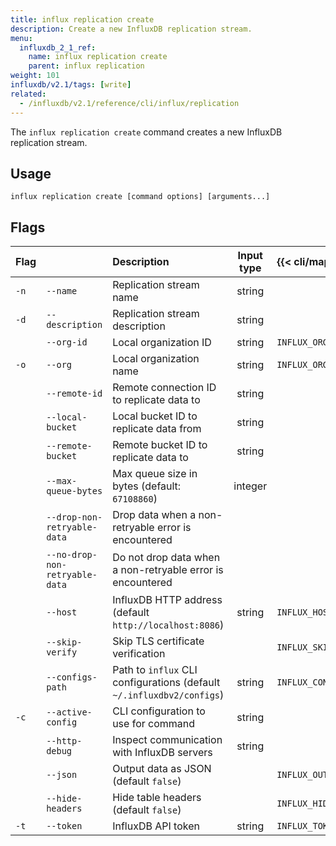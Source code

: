 ```yaml
---
title: influx replication create
description: Create a new InfluxDB replication stream.
menu:
  influxdb_2_1_ref:
    name: influx replication create
    parent: influx replication
weight: 101
influxdb/v2.1/tags: [write]
related:
  - /influxdb/v2.1/reference/cli/influx/replication
---
```


The `influx replication create` command creates a new InfluxDB replication stream.

## Usage
```   
influx replication create [command options] [arguments...]
```

## Flags

| Flag |                                | Description                                                           | Input type | {{< cli/mapped >}}    |
| :--- | :----------------------------- | :-------------------------------------------------------------------- | :--------: | :-------------------- |
| `-n` | `--name`                       | Replication stream name                                               |   string   |                       |
| `-d` | `--description`                | Replication stream description                                        |   string   |                       |
|      | `--org-id`                     | Local organization ID                                                 |   string   | `INFLUX_ORG_ID`       |
| `-o` | `--org`                        | Local organization name                                               |   string   | `INFLUX_ORG`          |
|      | `--remote-id`                  | Remote connection ID to replicate data to                             |   string   |                       |
|      | `--local-bucket`               | Local bucket ID to replicate data from                                |   string   |                       |
|      | `--remote-bucket`              | Remote bucket ID to replicate data to                                 |   string   |                       |
|      | `--max-queue-bytes`            | Max queue size in bytes (default: `67108860`)                         |  integer   |                       |
|      | `--drop-non-retryable-data`    | Drop data when a non-retryable error is encountered                   |            |                       |
|      | `--no-drop-non-retryable-data` | Do not drop data when a non-retryable error is encountered            |            |                       |
|      | `--host`                       | InfluxDB HTTP address (default `http://localhost:8086`)               |   string   | `INFLUX_HOST`         |
|      | `--skip-verify`                | Skip TLS certificate verification                                     |            | `INFLUX_SKIP_VERIFY`  |
|      | `--configs-path`               | Path to `influx` CLI configurations (default `~/.influxdbv2/configs`) |   string   | `INFLUX_CONFIGS_PATH` |
| `-c` | `--active-config`              | CLI configuration to use for command                                  |   string   |                       |
|      | `--http-debug`                 | Inspect communication with InfluxDB servers                           |   string   |                       |
|      | `--json`                       | Output data as JSON (default `false`)                                 |            | `INFLUX_OUTPUT_JSON`  |
|      | `--hide-headers`               | Hide table headers (default `false`)                                  |            | `INFLUX_HIDE_HEADERS` |
| `-t` | `--token`                      | InfluxDB API token                                                    |   string   | `INFLUX_TOKEN`        |
